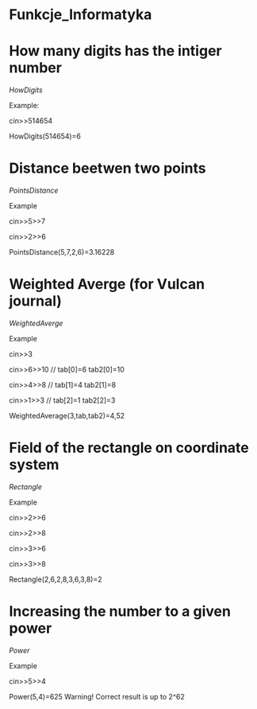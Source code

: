 # Funkcje_Informatyka




# How many digits has the intiger number

*HowDigits*

Example:

cin>>514654

HowDigits(514654)=6




# Distance beetwen two points

*PointsDistance*

Example

cin>>5>>7

cin>>2>>6

PointsDistance(5,7,2,6)=3.16228




# Weighted Averge (for Vulcan journal)

*WeightedAverge*

Example

cin>>3

cin>>6>>10         //   tab[0]=6 tab2[0]=10
  
cin>>4>>8         // tab[1]=4 tab2[1]=8

cin>>1>>3         //  tab[2]=1 tab2[2]=3

WeightedAverage(3,tab,tab2)=4,52




# Field of the rectangle on coordinate system

*Rectangle*

Example

cin>>2>>6

cin>>2>>8

cin>>3>>6

cin>>3>>8

Rectangle(2,6,2,8,3,6,3,8)=2



# Increasing the number to a given power

*Power*

Example

cin>>5>>4

Power(5,4)=625
Warning!  Correct result is up to 2^62
